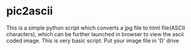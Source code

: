 # pic2ascii
This is a simple python script which converts a jpg file to html file(ASCII characters), which can be further launched in browser to view the ascii coded image. This is very basic script.
Put your image file in 'D' drive
